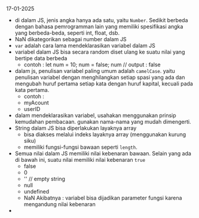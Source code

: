 17-01-2025

- di dalam JS, jenis angka hanya ada satu, yaitu `Number`. Sedikit berbeda dengan bahasa pemrogramman lain yang memiliki spesifikasi angka yang berbeda-beda, seperti int, float, dsb.
- NaN dikategorikan sebagai number dalam JS
- `var` adalah cara lama mendeklarasikan variabel dalam JS
- variabel dalam JS bisa secara random diset ulang ke suatu nilai yang bertipe data berbeda
  - contoh :
    let num = 10;
    num = false;
    num // output : false
- dalam js, penulisan variabel paling umum adalah `camelCase`. yaitu penulisan variabel dengan menghilangkan setiap spasi yang ada dan mengubah huruf pertama setiap kata dengan huruf kapital, kecuali pada kata pertama.
  - contoh :
  - myAcount
  - userID
- dalam mendeklarasikan variabel, usahakan menggunakan prinsip kemudahan pembacaan. gunakan nama-nama yang mudah dimengerti.
- String dalam JS bisa diperlakukan layaknya array
  - bisa diakses melalui indeks layaknya array (menggunakan kurung siku)
  - memiliki fungsi-fungsi bawaan seperti `length`.
- Semua nilai dalam JS memiliki nilai kebenaran bawaan. Selain yang ada di bawah ini, suatu nilai memiliki nilai kebenaran `true`
  - false
  - 0
  - '' // empty string
  - null
  - undefined
  - NaN
    Akibatnya : variabel bisa dijadikan parameter fungsi karena mengandung nilai kebenaran
-
